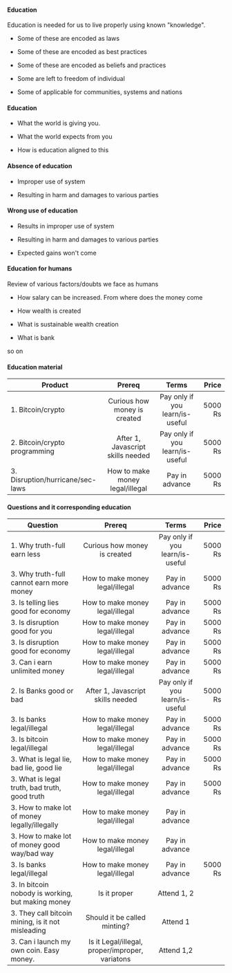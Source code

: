 #### Education

Education is needed for us to live properly using known "knowledge". 

- Some of these are encoded as laws

- Some of these are encoded as best practices

- Some of these are encoded as beliefs and practices

- Some are left to freedom of individual

- Some of applicable for communities, systems and nations

#### Education

- What the world is giving you. 

- What the world expects from you

- How is education aligned to this


#### Absence of education

- Improper use of system

- Resulting in harm and damages to various parties

#### Wrong use of education

- Results in improper use of system

- Resulting in harm and damages to various parties

- Expected gains won't come


#### Education for humans

Review of various factors/doubts we face as humans

- How salary can be increased. From where does the money come

- How wealth is created

- What is sustainable wealth creation

- What is bank

so on

#### Education material

| Product   |   Prereq |   Terms     |  Price |
|---------- |:-------------:|:-------------:|------:|
|1. Bitcoin/crypto | Curious how money is created  | Pay only if you learn/is-useful| 5000 Rs|
|2. Bitcoin/crypto programming | After 1, Javascript skills needed  | Pay only if you learn/is-useful| 5000 Rs|
|3. Disruption/hurricane/sec-laws | How to make money legal/illegal  | Pay in advance | 5000 Rs|


#### Questions and it corresponding education

| Question   |   Prereq |   Terms     |  Price |
|---------- |:-------------:|:-------------:|------:|
|1. Why truth-full earn less | Curious how money is created  | Pay only if you learn/is-useful| 5000 Rs|
|3. Why truth-full cannot earn more money | How to make money legal/illegal  | Pay in advance | 5000 Rs|
|3. Is telling lies good for economy | How to make money legal/illegal  | Pay in advance | 5000 Rs|
|3. Is disruption good for you  | How to make money legal/illegal  | Pay in advance | 5000 Rs|
|3. Is disruption good for economy  | How to make money legal/illegal  | Pay in advance | 5000 Rs|
|3. Can i earn unlimited money  | How to make money legal/illegal  | Pay in advance | 5000 Rs|
|2. Is Banks good or bad | After 1, Javascript skills needed  | Pay only if you learn/is-useful| 5000 Rs|
|3. Is banks legal/illegal | How to make money legal/illegal  | Pay in advance | 5000 Rs|
|3. Is bitcoin legal/illegal | How to make money legal/illegal  | Pay in advance | 5000 Rs|
|3. What is legal lie, bad lie, good lie | How to make money legal/illegal  | Pay in advance | 5000 Rs|
|3. What is legal truth, bad truth, good truth | How to make money legal/illegal  | Pay in advance | 5000 Rs|
|3. How to make lot of money legally/illegally | How to make money legal/illegal  | Pay in advance 
|3. How to make lot of money good way/bad way | How to make money legal/illegal  | Pay in advance |
|3. Is banks legal/illegal | How to make money legal/illegal  | Pay in advance | 5000 Rs|
|3. In bitcoin nobody is working, but making money | Is it proper  | Attend 1, 2 |
|3. They call bitcoin mining, is it not misleading | Should it be called minting? | Attend 1 | 
|3. Can i launch my own coin. Easy money. | Is it Legal/illegal, proper/improper, variatons  | Attend 1,2 | 
